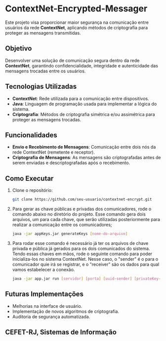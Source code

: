 # ContextNet-Encrypted-Messager

Este projeto visa proporcionar maior segurança na comunicação entre usuários da rede **ContextNet**, aplicando métodos de criptografia para proteger as mensagens transmitidas.

## Objetivo
Desenvolver uma solução de comunicação segura dentro da rede **ContextNet**, garantindo confidencialidade, integridade e autenticidade das mensagens trocadas entre os usuários.

## Tecnologias Utilizadas
- **ContextNet**: Rede utilizada para a comunicação entre dispositivos.
- **Java**: Linguagem de programação usada para implementar a lógica do sistema.
- **Criptografia**: Métodos de criptografia simétrica e/ou assimétrica para proteger as mensagens trocadas.

## Funcionalidades
- **Envio e Recebimento de Mensagens**: Comunicação entre dois nós da rede ContextNet (remetente e receptor).
- **Criptografia de Mensagens**: As mensagens são criptografadas antes de serem enviadas e descriptografadas após o recebimento.

## Como Executar
1. Clone o repositório:
   ```bash
   git clone https://github.com/seu-usuario/contextnet-encrypt.git
   
2. Para gerar as chave públicas e privadas dos comunicadores, rode o comando abaixo no diretório do projeto. Esse comando gera dois arquivos, um para cada chave, que serão utilizadas posteriormente para realizar a comunicação entre os comunicadores;
   ```bash
   java -jar appKeys.jar generateKeys [nome-do-arquivo]

3. Para rodar esse comando é necessário já ter os arquivos de chave privada e pública já gerados para os dois comunicados do sistema. Tendo essas chaves em mãos, rode o seguinte comando para poder inicializa-los no sistema ContextNet. Nesse caso, o "sender" é o para o comunicador quie irá se registrar, e o "receiver" são os dados para qual vamos estabelecer a conexão.
   ```bash
   java -jar app.jar run [servidor] [porta] [uuid-sender] [privateKey-sender] [uuid-receiver] [receiver-publicKey]

   
## Futuras Implementações
- Melhorias na interface de usuário.
- Implementação de novos algoritmos de criptografia.
- Auditoria de segurança automatizada.

## CEFET-RJ, Sistemas de Informação
